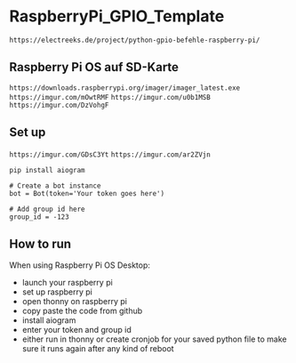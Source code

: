 # RaspberryPi_GPIO_Template

`https://electreeks.de/project/python-gpio-befehle-raspberry-pi/`

## Raspberry Pi OS auf SD-Karte
`https://downloads.raspberrypi.org/imager/imager_latest.exe`
`https://imgur.com/mOwtRMF`
`https://imgur.com/u0b1MSB`
`https://imgur.com/DzVohgF`

## Set up
`https://imgur.com/GDsC3Yt`
`https://imgur.com/ar2ZVjn`
```
pip install aiogram
```
```
# Create a bot instance
bot = Bot(token='Your token goes here')
```
```
# Add group id here
group_id = -123
```

## How to run
When using Raspberry Pi OS Desktop:
- launch your raspberry pi
- set up raspberry pi
- open thonny on raspberry pi
- copy paste the code from github
- install aiogram
- enter your token and group id
- either run in thonny or create cronjob for your saved python file to make sure it runs again after any kind of reboot
